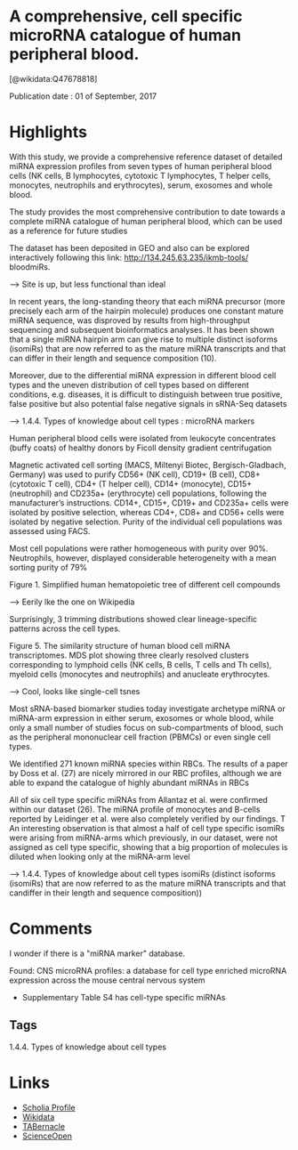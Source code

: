 
A comprehensive, cell specific microRNA catalogue of human peripheral blood.
============================================================================
  
  [@wikidata:Q47678818]  
  
Publication date : 01 of September, 2017  

# Highlights


With this study, we provide a comprehensive reference dataset of detailed miRNA expression profiles from seven types of human peripheral blood cells (NK cells, B lymphocytes, cytotoxic T lymphocytes, T helper cells, monocytes, neutrophils and erythrocytes), serum, exosomes and whole blood.

The
study provides the most comprehensive contribution
to date towards a complete miRNA catalogue of human peripheral blood, which can be used as a reference for future studies

The dataset has been deposited in GEO and also can be explored interactively
following this link: http://134.245.63.235/ikmb-tools/
bloodmiRs.

--> Site is up, but less functional than ideal

In recent years, the long-standing theory that each
miRNA precursor (more precisely each arm of the hairpin molecule) produces one constant mature miRNA sequence, was disproved by results from high-throughput sequencing and subsequent bioinformatics analyses. It has
been shown that a single miRNA hairpin arm can give rise
to multiple distinct isoforms (isomiRs) that are now referred to as the mature miRNA transcripts and that can
differ in their length and sequence composition (10).

Moreover, due to the differential miRNA expression in different blood cell types and the uneven distribution
of cell types based on different conditions, e.g. diseases, it
is difficult to distinguish between true positive, false positive but also potential false negative signals in sRNA-Seq
datasets

--> 1.4.4. Types of knowledge about cell types : microRNA markers

Human peripheral blood cells were isolated from leukocyte
concentrates (buffy coats) of healthy donors by Ficoll density gradient centrifugation


Magnetic activated cell sorting (MACS, Miltenyi Biotec,
Bergisch-Gladbach, Germany) was used to purify CD56+
(NK cell), CD19+ (B cell), CD8+ (cytotoxic T cell), CD4+
(T helper cell), CD14+ (monocyte), CD15+ (neutrophil)
and CD235a+ (erythrocyte) cell populations, following the
manufacturer’s instructions. CD14+, CD15+, CD19+ and
CD235a+ cells were isolated by positive selection, whereas
CD4+, CD8+ and CD56+ cells were isolated by negative selection. Purity of the individual cell populations was assessed using FACS.


 Most cell populations were rather homogeneous with purity over 90%. Neutrophils, however, displayed considerable heterogeneity with a mean sorting purity of 79%

Figure 1. Simplified human hematopoietic tree of different cell compounds

--> Eerily lke the one on Wikipedia

Surprisingly, 3 trimming distributions showed clear lineage-specific patterns across the
cell types.

Figure 5. The similarity structure of human blood cell miRNA transcriptomes. MDS plot showing three clearly resolved clusters corresponding
to lymphoid cells (NK cells, B cells, T cells and Th cells), myeloid cells
(monocytes and neutrophils) and anucleate erythrocytes. 

--> Cool, looks like single-cell tsnes

Most sRNA-based biomarker studies today investigate
archetype miRNA or miRNA-arm expression in either
serum, exosomes or whole blood, while only a small number of studies focus on sub-compartments of blood, such as
the peripheral mononuclear cell fraction (PBMCs) or even single cell types.

We identified 271 known miRNA species within
RBCs. The results of a paper by Doss et al. (27) are nicely
mirrored in our RBC profiles, although we are able to expand the catalogue of highly abundant miRNAs in RBCs


All of six cell type specific miRNAs from Allantaz et al. were confirmed within our dataset (26). The
miRNA profile of monocytes and B-cells reported by Leidinger et al. were also completely verified by our findings. T
An interesting observation is that almost a half of cell
type specific isomiRs were arising from miRNA-arms which
previously, in our dataset, were not assigned as cell type specific, showing that a big proportion of molecules is diluted
when looking only at the miRNA-arm level

--> 1.4.4. Types of knowledge about cell types isomiRs (distinct isoforms (isomiRs) that are now referred to as the mature miRNA transcripts and that candiffer in their length and sequence composition))


# Comments

I wonder if there is a "miRNA marker" database.

Found: CNS microRNA profiles: a database for cell type enriched microRNA expression across the mouse central nervous system

+ Supplementary Table S4 has cell-type specific miRNAs

## Tags

1.4.4. Types of knowledge about cell types

# Links
  
 * [Scholia Profile](https://scholia.toolforge.org/work/Q47678818)  
 * [Wikidata](https://www.wikidata.org/wiki/Q47678818)  
 * [TABernacle](https://tabernacle.toolforge.org/?#/tab/manual/Q47678818/P921%3BP4510)  
 * [ScienceOpen](https://www.scienceopen.com/search#('v'~3_'id'~''_'isExactMatch'~true_'context'~null_'kind'~77_'order'~0_'orderLowestFirst'~false_'query'~'A%20comprehensive%2C%20cell%20specific%20microRNA%20catalogue%20of%20human%20peripheral%20blood.'_'filters'~!*_'hideOthers'~false))  
